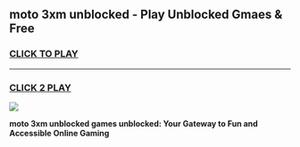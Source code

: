 
## moto 3xm unblocked - Play Unblocked Gmaes & Free
<h3>
<a href="https://news.freeplayer.one?title=moto_3xm_unblocked&ref=16F">CLICK TO PLAY</a></h3>
<hr>

<h3>
<a href="https://news.freeplayer.one?title=moto_3xm_unblocked&ref=16F">CLICK 2 PLAY</a>
  
</h3>

<a href="https://news.freeplayer.one?title=moto_3xm_unblocked&ref=16F/"><img src="https://clearcache.store/games.png"></a>


**moto 3xm unblocked games unblocked: Your Gateway to Fun and Accessible Online Gaming**

